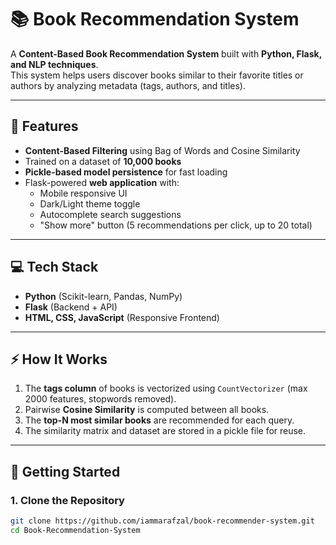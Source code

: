 # 📚 Book Recommendation System  

A **Content-Based Book Recommendation System** built with **Python, Flask, and NLP techniques**.  
This system helps users discover books similar to their favorite titles or authors by analyzing metadata (tags, authors, and titles).  

---

## 🔎 Features
- **Content-Based Filtering** using Bag of Words and Cosine Similarity  
- Trained on a dataset of **10,000 books**  
- **Pickle-based model persistence** for fast loading  
- Flask-powered **web application** with:  
  - Mobile responsive UI  
  - Dark/Light theme toggle  
  - Autocomplete search suggestions  
  - "Show more" button (5 recommendations per click, up to 20 total)  

---

## 💻 Tech Stack
- **Python** (Scikit-learn, Pandas, NumPy)  
- **Flask** (Backend + API)  
- **HTML, CSS, JavaScript** (Responsive Frontend)  

---

## ⚡ How It Works
1. The **tags column** of books is vectorized using `CountVectorizer` (max 2000 features, stopwords removed).  
2. Pairwise **Cosine Similarity** is computed between all books.  
3. The **top-N most similar books** are recommended for each query.  
4. The similarity matrix and dataset are stored in a pickle file for reuse.  

---

## 🚀 Getting Started

### 1. Clone the Repository
```bash
git clone https://github.com/iammarafzal/book-recommender-system.git
cd Book-Recommendation-System

